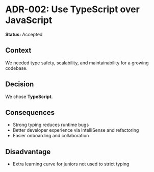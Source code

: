 # ADR-002: Use TypeScript over JavaScript

**Status:** Accepted

## Context

We needed type safety, scalability, and maintainability for a growing codebase.

## Decision

We chose **TypeScript**.

## Consequences

- Strong typing reduces runtime bugs
- Better developer experience via IntelliSense and refactoring
- Easier onboarding and collaboration

## Disadvantage

- Extra learning curve for juniors not used to strict typing
